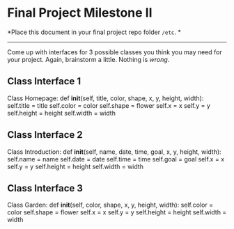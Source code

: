 
# Final Project Milestone II

*Place this document in your final project repo folder `/etc`. *

***

Come up with interfaces for 3 possible classes you think you may need for your project. Again, brainstorm a little. Nothing is *wrong*.

## Class Interface 1

Class Homepage:
  def __init__(self, title, color, shape, x, y, height, width):
    self.title = title
    self.color = color
    self.shape = flower
    self.x = x
    self.y = y
    self.height = height
    self.width = width
## Class Interface 2

Class Introduction:
  def __init__(self, name, date, time, goal, x, y, height, width):
    self.name = name
    self.date = date
    self.time = time
    self.goal = goal
    self.x = x
    self.y = y
    self.height = height
    self.width = width
    
## Class Interface 3

Class Garden:
  def __init__(self, color, shape, x, y, height, width):
    self.color = color
    self.shape = flower
    self.x = x
    self.y = y
    self.height = height
    self.width = width